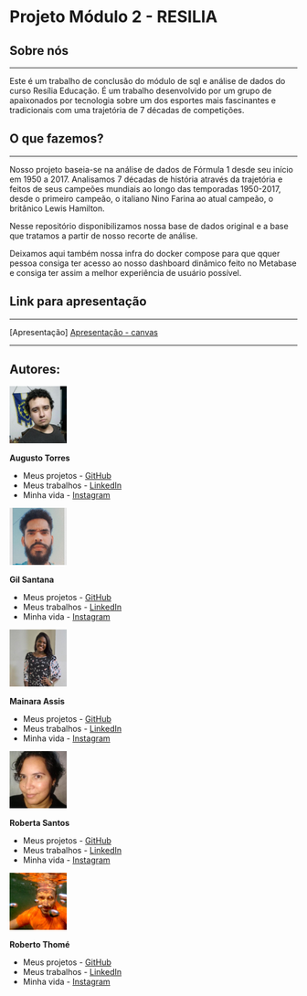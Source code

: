 # Projeto Módulo 2 - RESILIA 
## Sobre nós
  <hr>
  
Este é um trabalho de conclusão do módulo de sql e análise de dados do curso Resília Educação.
É um trabalho desenvolvido por um grupo de apaixonados por tecnologia sobre um dos esportes mais fascinantes e tradicionais com uma trajetória de 7 décadas de competições.
 

## O que fazemos?
<hr

Nosso projeto baseia-se na análise de dados de Fórmula 1 desde seu início em 1950 a 2017. 
Analisamos 7 décadas de história através da trajetória e feitos de seus campeões mundiais ao longo das temporadas 1950-2017, desde o primeiro campeão, o italiano Nino Farina ao atual campeão, o britânico Lewis Hamilton.

Nesse repositório disponibilizamos nossa base de dados original e a base que tratamos a partir de nosso recorte de análise.

Deixamos aqui também nossa infra do docker compose para que qquer pessoa consiga ter acesso ao nosso dashboard dinâmico feito no Metabase e consiga ter assim a melhor experiência de usuário possível.


## Link para apresentação
<hr>
[Apresentação] <a href='ttps://www.canva.com/design/DAES8yO6Sec/MwGqPBeOJTWy92oVVxGJ2g/view?utm_content=DAES8yO6Sec&utm_campaign=designshare&utm_medium=link&utm_source=sharebutton'>Apresentação - canvas</a>

<hr>

## **Autores:**
  
  <img src="./img/img_readme/augusto.jpg" width="100" height="100">
  
**Augusto Torres**
  
  - Meus projetos - [GitHub](https://github.com/Daos7623)
  - Meus trabalhos - [LinkedIn](https://www.linkedin.com/in/augustoftorres/)
  - Minha vida - [Instagram](https://www.instagram.com/)

  
<img src="./img/img_readme/gil.jpg" width="100" height="100">

**Gil Santana**
- Meus projetos - [GitHub](https://github.com/)
- Meus trabalhos - [LinkedIn](https://www.linkedin.com/in/)
- Minha vida - [Instagram](https://www.instagram.com/)

<img src="./img/img_readme/mainara.jpg" width="100" height="100">

**Mainara Assis**
- Meus projetos - [GitHub](https://github.com/mainara07)
- Meus trabalhos - [LinkedIn](https://www.linkedin.com/in/mainara-assis-5800a38a/)
- Minha vida - [Instagram](https://www.instagram.com/_mainara)

<img src="./img/img_readme/roberta.jpg" width="100" height="100">

**Roberta Santos**
- Meus projetos - [GitHub](https://github.com/LaDespistada1981)
- Meus trabalhos - [LinkedIn](https://www.linkedin.com/in/santosroberta)
- Minha vida - [Instagram](https://www.instagram.com/ladespistada/)

<img src="./img/img_readme/thome.jpg" width="100" height="100">

**Roberto Thomé**
- Meus projetos - [GitHub](https://github.com/ThomeDvlp)
- Meus trabalhos - [LinkedIn](https://www.linkedin.com/in/roberto-thome-58577b55/)
- Minha vida - [Instagram](https://www.instagram.com/bethome78//)

